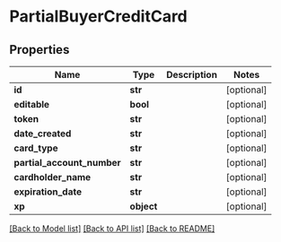 # PartialBuyerCreditCard

## Properties
Name | Type | Description | Notes
------------ | ------------- | ------------- | -------------
**id** | **str** |  | [optional] 
**editable** | **bool** |  | [optional] 
**token** | **str** |  | [optional] 
**date_created** | **str** |  | [optional] 
**card_type** | **str** |  | [optional] 
**partial_account_number** | **str** |  | [optional] 
**cardholder_name** | **str** |  | [optional] 
**expiration_date** | **str** |  | [optional] 
**xp** | **object** |  | [optional] 

[[Back to Model list]](../README.md#documentation-for-models) [[Back to API list]](../README.md#documentation-for-api-endpoints) [[Back to README]](../README.md)


